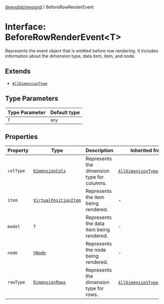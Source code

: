 [@revolist/revogrid](README.md) / BeforeRowRenderEvent

# Interface: BeforeRowRenderEvent\<T\>

Represents the event object that is emitted before row rendering.
It includes information about the dimension type, data item, item, and node.

## Extends

- [`AllDimensionType`](Interface.AllDimensionType.md)

## Type Parameters

| Type Parameter | Default type |
| ------ | ------ |
| `T` | `any` |

## Properties

| Property | Type | Description | Inherited from | Defined in |
| ------ | ------ | ------ | ------ | ------ |
| `colType` | [`DimensionCols`](TypeAlias.DimensionCols.md) | Represents the dimension type for columns. | [`AllDimensionType`](Interface.AllDimensionType.md).`colType` | [src/types/interfaces.ts:738](https://github.com/revolist/revogrid/blob/477507f867ff98f395e0119897545945e222b246/src/types/interfaces.ts#L738) |
| `item` | [`VirtualPositionItem`](Interface.VirtualPositionItem.md) | Represents the item being rendered. | - | [src/types/interfaces.ts:707](https://github.com/revolist/revogrid/blob/477507f867ff98f395e0119897545945e222b246/src/types/interfaces.ts#L707) |
| `model` | `T` | Represents the data item being rendered. | - | [src/types/interfaces.ts:702](https://github.com/revolist/revogrid/blob/477507f867ff98f395e0119897545945e222b246/src/types/interfaces.ts#L702) |
| `node` | [`VNode`](Interface.VNode.md) | Represents the node being rendered. | - | [src/types/interfaces.ts:712](https://github.com/revolist/revogrid/blob/477507f867ff98f395e0119897545945e222b246/src/types/interfaces.ts#L712) |
| `rowType` | [`DimensionRows`](TypeAlias.DimensionRows.md) | Represents the dimension type for rows. | [`AllDimensionType`](Interface.AllDimensionType.md).`rowType` | [src/types/interfaces.ts:733](https://github.com/revolist/revogrid/blob/477507f867ff98f395e0119897545945e222b246/src/types/interfaces.ts#L733) |
